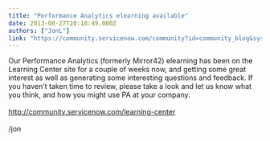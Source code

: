 ```yaml
---
title: "Performance Analytics elearning available"
date: 2013-08-27T20:18:49.000Z
authors: ["JonL"]
link: "https://community.servicenow.com/community?id=community_blog&sys_id=a4edeae9dbd0dbc01dcaf3231f961966"
---
```

<p>Our Performance Analytics (formerly Mirror42) elearning has been on the Learning Center site for a couple of weeks now, and getting some great interest as well as generating some interesting questions and feedback. If you haven't taken time to review, please take a look and let us know what you think, and how you might use PA at your company. <br/><br/><a title="k-external-small" class="jive-link-external-small" href="http://community.servicenow.com/learning-center" rel="nofollow" target="_blank">http://community.servicenow.com/learning-center</a><br/><br/>/jon</p>